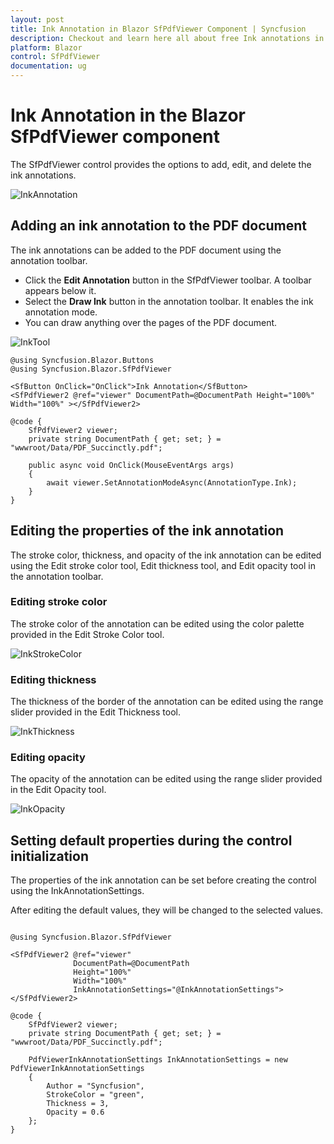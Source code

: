 ```yaml
---
layout: post
title: Ink Annotation in Blazor SfPdfViewer Component | Syncfusion
description: Checkout and learn here all about free Ink annotations in Syncfusion Blazor SfPdfViewer component and more.
platform: Blazor
control: SfPdfViewer
documentation: ug
---
```


# Ink Annotation in the Blazor SfPdfViewer component

The SfPdfViewer control provides the options to add, edit, and delete the ink annotations.

![InkAnnotation](../../pdfviewer/images/ink_annotation.png)

## Adding an ink annotation to the PDF document

The ink annotations can be added to the PDF document using the annotation toolbar.

* Click the **Edit Annotation** button in the SfPdfViewer toolbar. A toolbar appears below it.
* Select the **Draw Ink** button in the annotation toolbar. It enables the ink annotation mode.
* You can draw anything over the pages of the PDF document.

![InkTool](../../pdfviewer/images/ink_tool.png)

```cshtml
@using Syncfusion.Blazor.Buttons
@using Syncfusion.Blazor.SfPdfViewer

<SfButton OnClick="OnClick">Ink Annotation</SfButton>
<SfPdfViewer2 @ref="viewer" DocumentPath=@DocumentPath Height="100%" Width="100%" ></SfPdfViewer2>

@code {
    SfPdfViewer2 viewer;
    private string DocumentPath { get; set; } = "wwwroot/Data/PDF_Succinctly.pdf";

    public async void OnClick(MouseEventArgs args)
    {
        await viewer.SetAnnotationModeAsync(AnnotationType.Ink);
    }
}
```

## Editing the properties of the ink annotation

The stroke color, thickness, and opacity of the ink annotation can be edited using the Edit stroke color tool, Edit thickness tool, and Edit opacity tool in the annotation toolbar.

### Editing stroke color

The stroke color of the annotation can be edited using the color palette provided in the Edit Stroke Color tool.

![InkStrokeColor](../../pdfviewer/images/ink_strokecolor.png)

### Editing thickness

The thickness of the border of the annotation can be edited using the range slider provided in the Edit Thickness tool.

![InkThickness](../../pdfviewer/images/ink_thickness.png)

### Editing opacity

The opacity of the annotation can be edited using the range slider provided in the Edit Opacity tool.

![InkOpacity](../../pdfviewer/images/ink_opacity.png)

## Setting default properties during the control initialization

The properties of the ink annotation can be set before creating the control using the InkAnnotationSettings.

After editing the default values, they will be changed to the selected values.

```cshtml

@using Syncfusion.Blazor.SfPdfViewer

<SfPdfViewer2 @ref="viewer"
              DocumentPath=@DocumentPath
              Height="100%"
              Width="100%"
              InkAnnotationSettings="@InkAnnotationSettings">
</SfPdfViewer2>

@code {
    SfPdfViewer2 viewer;
    private string DocumentPath { get; set; } = "wwwroot/Data/PDF_Succinctly.pdf";

    PdfViewerInkAnnotationSettings InkAnnotationSettings = new PdfViewerInkAnnotationSettings 
    { 
        Author = "Syncfusion", 
        StrokeColor = "green", 
        Thickness = 3, 
        Opacity = 0.6 
    };
}
```